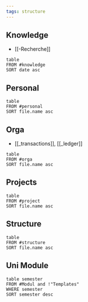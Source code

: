 ```yaml
---
tags: structure
---
```

## Knowledge
- [[-Recherche]]
```dataview
table 
FROM #knowledge
SORT date asc
```
## Personal
```dataview
table 
FROM #personal 
SORT file.name asc
```
## Orga
- [[_transactions]], [[_ledger]]
```dataview
table 
FROM #orga
SORT file.name asc
```
## Projects
```dataview
table 
FROM #project
SORT file.name asc
```
## Structure
```dataview
table 
FROM #structure
SORT file.name asc
```
## Uni Module
```dataview
table semester
FROM #Modul and !"Templates"
WHERE semester
SORT semester desc
```